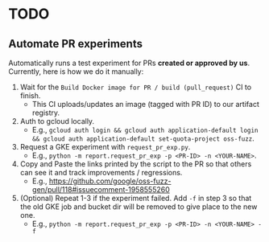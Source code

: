 # TODO

## Automate PR experiments
Automatically runs a test experiment for PRs **created or approved by us**.
Currently, here is how we do it manually:
1. Wait for the `Build Docker image for PR / build (pull_request)` CI to finish.
    * This CI uploads/updates an image (tagged with PR ID) to our artifact registry.
2. Auth to gcloud locally.
    * E.g., `gcloud auth login && gcloud auth application-default login && gcloud auth application-default set-quota-project oss-fuzz`.
3. Request a GKE experiment with `request_pr_exp.py`.
    * E.g., `python -m report.request_pr_exp -p <PR-ID> -n <YOUR-NAME>`.
4. Copy and Paste the links printed by the script to the PR so that others can see it and track improvements / regressions.
    * E.g., https://github.com/google/oss-fuzz-gen/pull/118#issuecomment-1958555260
5. (Optional) Repeat 1-3 if the experiment failed. Add `-f` in step 3 so that the old GKE job and bucket dir will be removed to give place to the new one.
    * E.g., `python -m report.request_pr_exp -p <PR-ID> -n <YOUR-NAME> -f`
